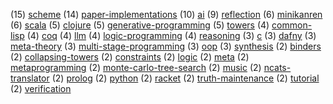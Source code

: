 (15) [scheme](https://github.com/search?q=user%3Anamin+user%3Ametareflection+fork%3Atrue+topic%3Ascheme)
(14) [paper-implementations](https://github.com/search?q=user%3Anamin+fork%3Atrue+topic%3Apaper-implementations)
(10) [ai](https://github.com/search?q=user%3Anamin+user%3Asquaredtechnologies+user%3AOoriData+user%3Ajosephwilk+user%3Ametareflection+fork%3Atrue+topic%3Aai)
(9) [reflection](https://github.com/search?q=user%3Anamin+fork%3Atrue+topic%3Areflection)
(6) [minikanren](https://github.com/search?q=user%3Awebyrd+user%3Anamin+fork%3Atrue+topic%3Aminikanren)
(6) [scala](https://github.com/search?q=user%3Anamin+user%3Ascalastyle+user%3Ascala-lms+fork%3Atrue+topic%3Ascala)
(5) [clojure](https://github.com/search?q=user%3Anamin+fork%3Atrue+topic%3Aclojure)
(5) [generative-programming](https://github.com/search?q=user%3Anamin+user%3Ascala-lms+fork%3Atrue+topic%3Agenerative-programming)
(5) [towers](https://github.com/search?q=user%3Anamin+fork%3Atrue+topic%3Atowers)
(4) [common-lisp](https://github.com/search?q=user%3Anamin+fork%3Atrue+topic%3Acommon-lisp)
(4) [coq](https://github.com/search?q=user%3Anamin+user%3Amit-plv+fork%3Atrue+topic%3Acoq)
(4) [llm](https://github.com/search?q=user%3Anamin+user%3ABaranziniLab+user%3AOoriData+user%3Ametareflection+fork%3Atrue+topic%3Allm)
(4) [logic-programming](https://github.com/search?q=user%3Anamin+fork%3Atrue+topic%3Alogic-programming)
(4) [reasoning](https://github.com/search?q=user%3Anamin+user%3AIBM+fork%3Atrue+topic%3Areasoning)
(3) [c](https://github.com/search?q=user%3Anamin+user%3Ascala-lms+fork%3Atrue+topic%3Ac)
(3) [dafny](https://github.com/search?q=user%3Anamin+fork%3Atrue+topic%3Adafny)
(3) [meta-theory](https://github.com/search?q=user%3Anamin+fork%3Atrue+topic%3Ameta-theory)
(3) [multi-stage-programming](https://github.com/search?q=user%3Anamin+user%3Ascala-lms+fork%3Atrue+topic%3Amulti-stage-programming)
(3) [oop](https://github.com/search?q=user%3Anamin+fork%3Atrue+topic%3Aoop)
(3) [synthesis](https://github.com/search?q=user%3Anamin+user%3Ametareflection+fork%3Atrue+topic%3Asynthesis)
(2) [binders](https://github.com/search?q=user%3Anamin+fork%3Atrue+topic%3Abinders)
(2) [collapsing-towers](https://github.com/search?q=user%3Anamin+fork%3Atrue+topic%3Acollapsing-towers)
(2) [constraints](https://github.com/search?q=user%3Anamin+fork%3Atrue+topic%3Aconstraints)
(2) [logic](https://github.com/search?q=user%3Anamin+user%3AIBM+fork%3Atrue+topic%3Alogic)
(2) [meta](https://github.com/search?q=user%3Anamin+fork%3Atrue+topic%3Ameta)
(2) [metaprogramming](https://github.com/search?q=user%3Anamin+fork%3Atrue+topic%3Ametaprogramming)
(2) [monte-carlo-tree-search](https://github.com/search?q=user%3Anamin+user%3Ametareflection+fork%3Atrue+topic%3Amonte-carlo-tree-search)
(2) [music](https://github.com/search?q=user%3Anamin+user%3Ajosephwilk+fork%3Atrue+topic%3Amusic)
(2) [ncats-translator](https://github.com/search?q=user%3Awebyrd+user%3Anamin+fork%3Atrue+topic%3Ancats-translator)
(2) [prolog](https://github.com/search?q=user%3Anamin+fork%3Atrue+topic%3Aprolog)
(2) [python](https://github.com/search?q=user%3Asquaredtechnologies+user%3Anamin+fork%3Atrue+topic%3Apython)
(2) [racket](https://github.com/search?q=user%3Awebyrd+user%3Apycket+fork%3Atrue+topic%3Aracket)
(2) [truth-maintenance](https://github.com/search?q=user%3Anamin+user%3Ametareflection+fork%3Atrue+topic%3Atruth-maintenance)
(2) [tutorial](https://github.com/search?q=user%3Anamin+user%3Ascala-lms+fork%3Atrue+topic%3Atutorial)
(2) [verification](https://github.com/search?q=user%3Anamin+fork%3Atrue+topic%3Averification)
